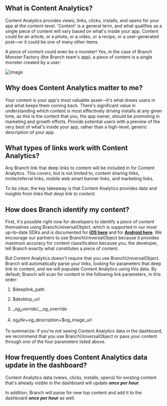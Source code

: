 ## What is Content Analytics?

Content Analytics provides views, links, clicks, installs, and opens for your app at the _content_-level. 'Content' is a general term, and what qualifies as a single piece of content will vary based on what's inside your app. Content could be an article, or a photo, or a video, or a recipe, or a user-generated post—or it could be one of many other items.

A piece of content could even be a monster! Yes, in the case of Branch Monster Factory (the Branch team's app), a piece of content is a single monster created by a user:

![image](/_assets/img/pages/analytics/content-analytics0.png)


## Why does Content Analytics matter to me?

Your content is your app's most valuable asset—it's what draws users in and what keeps them coming back. There's significant value in understanding which content is most effectively driving installs at any given time, as this is the content that you, the app owner, should be promoting in marketing and growth efforts. Provide potential users with a preview of the very best of what's inside your app, rather than a high-level, generic description of your app.

## What types of links work with Content Analytics?

Any Branch link that deep links to content will be included in for Content Analytics. This covers, but is not limited to, content sharing links, invite/referral links, mobile web smart banner links, and marketing links.

To be clear, the key takeaway is that Content Analytics provides data and insights from _links that deep link to content._

## How does Branch identify my content?

First, it's possible right now for developers to identify a piece of content themselves using BranchUniversalObject, which is supported in our most up-to-date SDKs and is documented for **[iOS here](https://dev.branch.io/recipes/content_sharing/ios/#creating-links-programmatically-to-share-content)** and for **[Android here](https://dev.branch.io/recipes/content_sharing/android/#creating-links-programmatically-to-share-content)**. We encourage our partners to use BranchUniversalObject because it provides maximum accuracy for content classification because you, the developer, tell Branch exactly what constitutes a piece of content.

But Content Analytics doesn't require that you use BranchUniversalObject. Branch will automatically parse your links, looking for parameters that deep link to content, and we will populate Content Analytics using this data. By default, Branch will scan for content in the following link parameters, in this order:

1) $deeplink_path

2) $desktop_url

3) $\_og_override/$\__og_override

4) $og_title+$og_description+$og_image_url

To summarize: if you're not seeing Content Analytics data in the dashboard, we recommend that you use BranchUniversalObject _or_ pass your content through one of the four parameters listed above.

## How frequently does Content Analytics data update in the dashboard?

Content Analytics data (views, clicks, installs, opens) for existing content that's already visible in the dashboard will update **_once per hour_**.

In addition, Branch will parse for new top content and add it to the dashboard **_once per hour_** as well.
